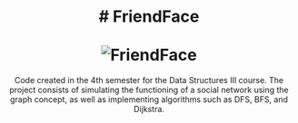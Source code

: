 <div align="center">
  <h1 align="center">
    # FriendFace
    <br />
    <br />
      <img src="https://drive.google.com/file/d/1xc4ZVEdV4hHwuD9-XvkjS5Sl8n2caFwR/view?usp=sharing" alt="FriendFace">
  </h1>
</div>
<p align="center"> 
  Code created in the 4th semester for the Data Structures III course. The project consists of simulating the functioning of a social network using the graph concept, as well as implementing algorithms such     as DFS, BFS, and Dijkstra. 
</p>
